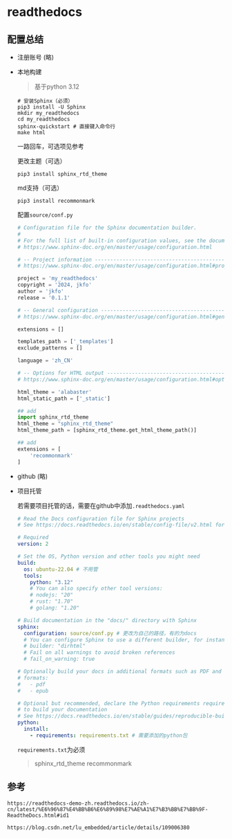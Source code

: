 # readthedocs

## 配置总结

- 注册账号 (略)

- 本地构建

  > 基于python 3.12

  ```shell
  # 安装Sphinx（必须）
  pip3 install -U Sphinx
  mkdir my_readthedocs
  cd my_readthedocs
  sphinx-quickstart # 直接键入命令行
  make html
  ```

  一路回车，可选项见参考

  更改主题（可选）

  ```shell
  pip3 install sphinx_rtd_theme
  ```

  md支持（可选）

  ```shell
  pip3 install recommonmark
  ```

  配置`source/conf.py`

  ```python
  # Configuration file for the Sphinx documentation builder.
  #
  # For the full list of built-in configuration values, see the documentation:
  # https://www.sphinx-doc.org/en/master/usage/configuration.html
  
  # -- Project information -----------------------------------------------------
  # https://www.sphinx-doc.org/en/master/usage/configuration.html#project-information
  
  project = 'my_readthedocs'
  copyright = '2024, jkfo'
  author = 'jkfo'
  release = '0.1.1'
  
  # -- General configuration ---------------------------------------------------
  # https://www.sphinx-doc.org/en/master/usage/configuration.html#general-configuration
  
  extensions = []
  
  templates_path = ['_templates']
  exclude_patterns = []
  
  language = 'zh_CN'
  
  # -- Options for HTML output -------------------------------------------------
  # https://www.sphinx-doc.org/en/master/usage/configuration.html#options-for-html-output
  
  html_theme = 'alabaster'
  html_static_path = ['_static']
  
  ## add
  import sphinx_rtd_theme
  html_theme = "sphinx_rtd_theme"
  html_theme_path = [sphinx_rtd_theme.get_html_theme_path()]
  
  ## add
  extensions = [
      'recommonmark'
  ]
  ```

- github (略)

- 项目托管

  若需要项目托管的话，需要在github中添加`.readthedocs.yaml`

  ```yaml
  # Read the Docs configuration file for Sphinx projects
  # See https://docs.readthedocs.io/en/stable/config-file/v2.html for details
  
  # Required
  version: 2
  
  # Set the OS, Python version and other tools you might need
  build:
    os: ubuntu-22.04 # 不用管
    tools:
      python: "3.12"
      # You can also specify other tool versions:
      # nodejs: "20"
      # rust: "1.70"
      # golang: "1.20"
  
  # Build documentation in the "docs/" directory with Sphinx
  sphinx:
    configuration: source/conf.py # 更改为自己的路径，有的为docs
    # You can configure Sphinx to use a different builder, for instance use the dirhtml builder for simpler URLs
    # builder: "dirhtml"
    # Fail on all warnings to avoid broken references
    # fail_on_warning: true
  
  # Optionally build your docs in additional formats such as PDF and ePub
  # formats:
  #   - pdf
  #   - epub
  
  # Optional but recommended, declare the Python requirements required
  # to build your documentation
  # See https://docs.readthedocs.io/en/stable/guides/reproducible-builds.html
  python:
    install:
      - requirements: requirements.txt # 需要添加的python包
  ```

  `requirements.txt`为必须

  >sphinx_rtd_theme
  >recommonmark

## 参考

`https://readthedocs-demo-zh.readthedocs.io/zh-cn/latest/%E6%96%87%E4%BB%B6%E6%89%98%E7%AE%A1%E7%B3%BB%E7%BB%9F-ReadtheDocs.html#id1`

`https://blog.csdn.net/lu_embedded/article/details/109006380`